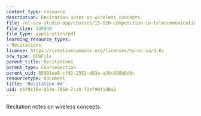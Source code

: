 ```yaml
---
content_type: resource
description: Recitation notes on wireless concepts.
file: /ol-ocw-studio-app/courses/15-020-competition-in-telecommunications-fall-2003/e6f9c70eb14e76587cc0f2ef90fad0a2_rec4.pdf
file_size: 135949
file_type: application/pdf
learning_resource_types:
- Recitations
license: https://creativecommons.org/licenses/by-nc-sa/4.0/
ocw_type: OCWFile
parent_title: Recitations
parent_type: CourseSection
parent_uid: 85901ee8-cf92-2551-d83e-a39c898b8d8c
resourcetype: Document
title: 'Recitation #4'
uid: e6f9c70e-b14e-7658-7cc0-f2ef90fad0a2
---
```

Recitation notes on wireless concepts.